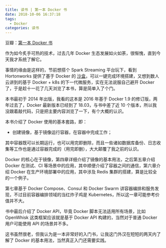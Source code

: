 ```yaml
---
title: 读书 | 第一本 Docker 书
date: 2018-10-06 16:37:18
tags:
  - Docker
categories: 读书
---
```


豆瓣：[第一本 Docker 书](https://book.douban.com/subject/26780404/)

作为如今炙手可热的技术，过去几年 Docker 生态发展如火如荼，很惭愧，直到今天我才系统了解它。

事情的缘由是这样的，节前想搭个 Spark Streaming 平台玩下，看到 Hortonworks 提供了基于 Docker 的 [沙盒](https://zh.hortonworks.com/products/sandbox/#install)，可以一键完成环境搭建，又想到数人云讲到的基于 Docker + k8s 的下一代微服务，实在无法说服自己避开 Docker 了，于是趁十一花了几天浏览了本书，算是简单入了个门。

<!-- more -->

本书最初于 2014 年出版，我看的这本是 2016 年基于 Docker 1.9 的修订版，两年过去了，Docker 最新版本已经到了 18.03，与书中差了近 10 个版本，所以我没跟着敲代码，只是把主要内容浏览了一下，有个大概的认识。

本书介绍了 Docker 使用的基本套路，即：

* 创建镜像，基于镜像运行容器，在容器中完成工作；

其中容器既可以长期运行，也可以用完即删除，而且一些诸如数据库备份、日志收集等工作也是通过容器完成的（用完即删），大大颠覆了我之前的认识。

Docker 的核心在于镜像，第四章详细介绍了镜像的基本用法，之后第五章介绍 Docker 在测试、CI 等场景中的应用，其中顺便介绍了容器之间的通信，第六章介绍 Docker 在生产环境部署中的应用，其中涉及 Redis 集群的搭建，算是比较全的一个例子。

第七章基于 Docker Compose、Consul 和 Docker Swarm 讲容器编排和服务发现，不过目前容器编排领域的当红炸子鸡是 Kubernetes，所以这一章可能参考价值并不大。

书中最后介绍了 Docker API，毕竟 Docker 脚本无法适用所有场景，比如 OpenWhisk 这类框架应该就是基于 Docker API 构建的，当然对于普通 Docker 用户可能使用 API 的场景并不多。

这书虽然很老，但我认为是一本非常好的入门书，让我这门外汉在短短的两天内了解了 Docker 的基本用法，当然真正入门还需要实践。
